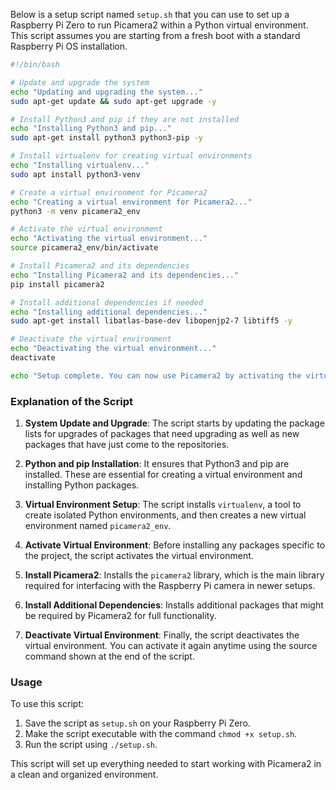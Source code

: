 Below is a setup script named `setup.sh` that you can use to set up a Raspberry Pi Zero to run Picamera2 within a Python virtual environment. This script assumes you are starting from a fresh boot with a standard Raspberry Pi OS installation.

```bash
#!/bin/bash

# Update and upgrade the system
echo "Updating and upgrading the system..."
sudo apt-get update && sudo apt-get upgrade -y

# Install Python3 and pip if they are not installed
echo "Installing Python3 and pip..."
sudo apt-get install python3 python3-pip -y

# Install virtualenv for creating virtual environments
echo "Installing virtualenv..."
sudo apt install python3-venv

# Create a virtual environment for Picamera2
echo "Creating a virtual environment for Picamera2..."
python3 -m venv picamera2_env

# Activate the virtual environment
echo "Activating the virtual environment..."
source picamera2_env/bin/activate

# Install Picamera2 and its dependencies
echo "Installing Picamera2 and its dependencies..."
pip install picamera2

# Install additional dependencies if needed
echo "Installing additional dependencies..."
sudo apt-get install libatlas-base-dev libopenjp2-7 libtiff5 -y

# Deactivate the virtual environment
echo "Deactivating the virtual environment..."
deactivate

echo "Setup complete. You can now use Picamera2 by activating the virtual environment with 'source picamera2_env/bin/activate'."
```

### Explanation of the Script

1. **System Update and Upgrade**: The script starts by updating the package lists for upgrades of packages that need upgrading as well as new packages that have just come to the repositories.

2. **Python and pip Installation**: It ensures that Python3 and pip are installed. These are essential for creating a virtual environment and installing Python packages.

3. **Virtual Environment Setup**: The script installs `virtualenv`, a tool to create isolated Python environments, and then creates a new virtual environment named `picamera2_env`.

4. **Activate Virtual Environment**: Before installing any packages specific to the project, the script activates the virtual environment.

5. **Install Picamera2**: Installs the `picamera2` library, which is the main library required for interfacing with the Raspberry Pi camera in newer setups.

6. **Install Additional Dependencies**: Installs additional packages that might be required by Picamera2 for full functionality.

7. **Deactivate Virtual Environment**: Finally, the script deactivates the virtual environment. You can activate it again anytime using the source command shown at the end of the script.

### Usage

To use this script:

1. Save the script as `setup.sh` on your Raspberry Pi Zero.
2. Make the script executable with the command `chmod +x setup.sh`.
3. Run the script using `./setup.sh`.

This script will set up everything needed to start working with Picamera2 in a clean and organized environment.